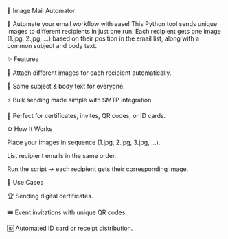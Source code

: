 📧 Image Mail Automator

🚀 Automate your email workflow with ease! This Python tool sends unique images to different recipients in just one run. Each recipient gets one image (1.jpg, 2.jpg, …) based on their position in the email list, along with a common subject and body text.

✨ Features

📂 Attach different images for each recipient automatically.

📨 Same subject & body text for everyone.

⚡ Bulk sending made simple with SMTP integration.

🎯 Perfect for certificates, invites, QR codes, or ID cards.

⚙️ How It Works

Place your images in sequence (1.jpg, 2.jpg, 3.jpg, …).

List recipient emails in the same order.

Run the script → each recipient gets their corresponding image.

📌 Use Cases

🏆 Sending digital certificates.

🎟️ Event invitations with unique QR codes.

🆔 Automated ID card or receipt distribution.
